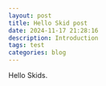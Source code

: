 ```yaml
---
layout: post
title: Hello Skid post
date: 2024-11-17 21:28:16
description: Introduction
tags: test
categories: blog
---
```

Hello Skids.
